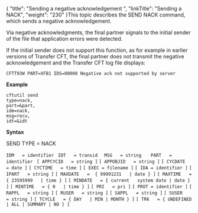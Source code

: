 {
    "title": "Sending a negative acknowledgement ",
    "linkTitle": "Sending a NACK",
    "weight": "230"
}This topic describes the SEND NACK command, which sends a negative acknowledgement.

Via negative acknowledgments, the
final partner signals to the initial sender of the file that application
errors were detected.

If the initial sender does not support this function, as for example in earlier versions of Transfer CFT, the final partner does not transmit the
negative acknowledgement and the Transfer CFT log file displays:

```
CFTT93W PART=XFB1 IDS=00008 Negative ack not supported by server
```

****Example****
```
cftutil send
type=nack,
part=&part,
idm=nack,
msg=recu,
idt=&idt
```
****Syntax****

SEND TYPE = NACK

`IDM   = identifier `
`IDT   = transid  `
`MSG   = string   `
`PART   = identifier `
`[ APPCYCID   = string ]`
`[ APPOBJID   = string ]`
`[ CYCDATE   = date ]`
`[ CYCTIME   = time ]`
`[ EXEC = filename ]`
`[ IDA = identifier ]`
`[ IPART   = string ]`
`[ MAXDATE   =  { 99991231   | date } ]`
`[ MAXTIME   = { 23595999   | time } ]`
`[ MINDATE   = { current   system date | date } ]`
`[ MINTIME   = { 0   | time } ]`
`[ PRI   = pri ]`
`[ PROT = identifier ]`
`[ RAPPL   = string ]`
`[ RUSER   = string ]`
`[ SAPPL   = string ]`
`[ SUSER   = string ]`
`[ TCYCLE   = { DAY   | MIN | MONTH } ]`
`[ TRK   = { UNDEFINED   | ALL | SUMMARY | NO } ]`
